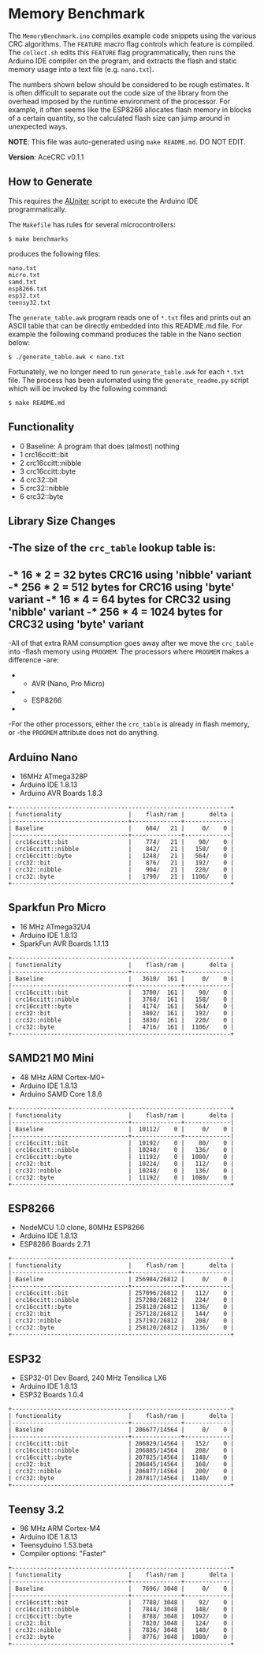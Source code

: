 # Memory Benchmark

The `MemoryBenchmark.ino` compiles example code snippets using the various
CRC algorithms. The `FEATURE` macro flag controls which feature is
compiled. The `collect.sh` edits this `FEATURE` flag programmatically, then runs
the Arduino IDE compiler on the program, and extracts the flash and static
memory usage into a text file (e.g. `nano.txt`).

The numbers shown below should be considered to be rough estimates. It is often
difficult to separate out the code size of the library from the overhead imposed
by the runtime environment of the processor. For example, it often seems like
the ESP8266 allocates flash memory in blocks of a certain quantity, so the
calculated flash size can jump around in unexpected ways.

**NOTE**: This file was auto-generated using `make README.md`. DO NOT EDIT.

**Version**: AceCRC v0.1.1

## How to Generate

This requires the [AUniter](https://github.com/bxparks/AUniter) script
to execute the Arduino IDE programmatically.

The `Makefile` has rules for several microcontrollers:

```
$ make benchmarks
```
produces the following files:

```
nano.txt
micro.txt
samd.txt
esp8266.txt
esp32.txt
teensy32.txt
```

The `generate_table.awk` program reads one of `*.txt` files and prints out an
ASCII table that can be directly embedded into this README.md file. For example
the following command produces the table in the Nano section below:

```
$ ./generate_table.awk < nano.txt
```

Fortunately, we no longer need to run `generate_table.awk` for each `*.txt`
file. The process has been automated using the `generate_readme.py` script which
will be invoked by the following command:
```
$ make README.md
```

## Functionality

* 0 Baseline: A program that does (almost) nothing
* 1 crc16ccitt::bit
* 2 crc16ccitt::nibble
* 3 crc16ccitt::byte
* 4 crc32::bit
* 5 crc32::nibble
* 6 crc32::byte

## Library Size Changes

-The size of the `crc_table` lookup table is:
-
-* 16 * 2 = 32 bytes CRC16 using 'nibble' variant
-* 256 * 2 = 512 bytes for CRC16 using 'byte' variant
-* 16 * 4 = 64 bytes for CRC32  using 'nibble' variant
-* 256 * 4 = 1024 bytes for CRC32 using 'byte' variant
-
-All of that extra RAM consumption goes away after we move the `crc_table` into
-flash memory using `PROGMEM`. The processors where `PROGMEM` makes a difference
-are:
-    * AVR (Nano, Pro Micro)
-    * ESP8266
-
-For the other processors, either the `crc_table` is already in flash memory, or
-the `PROGMEM` attribute does not do anything.

## Arduino Nano

* 16MHz ATmega328P
* Arduino IDE 1.8.13
* Arduino AVR Boards 1.8.3

```
+--------------------------------------------------------------+
| functionality                   |    flash/ram |       delta |
|---------------------------------+--------------+-------------|
| Baseline                        |    684/   21 |     0/    0 |
|---------------------------------+--------------+-------------|
| crc16ccitt::bit                 |    774/   21 |    90/    0 |
| crc16ccitt::nibble              |    842/   21 |   158/    0 |
| crc16ccitt::byte                |   1248/   21 |   564/    0 |
| crc32::bit                      |    876/   21 |   192/    0 |
| crc32::nibble                   |    904/   21 |   220/    0 |
| crc32::byte                     |   1790/   21 |  1106/    0 |
+--------------------------------------------------------------+

```

## Sparkfun Pro Micro

* 16 MHz ATmega32U4
* Arduino IDE 1.8.13
* SparkFun AVR Boards 1.1.13

```
+--------------------------------------------------------------+
| functionality                   |    flash/ram |       delta |
|---------------------------------+--------------+-------------|
| Baseline                        |   3610/  161 |     0/    0 |
|---------------------------------+--------------+-------------|
| crc16ccitt::bit                 |   3700/  161 |    90/    0 |
| crc16ccitt::nibble              |   3768/  161 |   158/    0 |
| crc16ccitt::byte                |   4174/  161 |   564/    0 |
| crc32::bit                      |   3802/  161 |   192/    0 |
| crc32::nibble                   |   3830/  161 |   220/    0 |
| crc32::byte                     |   4716/  161 |  1106/    0 |
+--------------------------------------------------------------+

```

## SAMD21 M0 Mini

* 48 MHz ARM Cortex-M0+
* Arduino IDE 1.8.13
* Arduino SAMD Core 1.8.6

```
+--------------------------------------------------------------+
| functionality                   |    flash/ram |       delta |
|---------------------------------+--------------+-------------|
| Baseline                        |  10112/    0 |     0/    0 |
|---------------------------------+--------------+-------------|
| crc16ccitt::bit                 |  10192/    0 |    80/    0 |
| crc16ccitt::nibble              |  10248/    0 |   136/    0 |
| crc16ccitt::byte                |  11192/    0 |  1080/    0 |
| crc32::bit                      |  10224/    0 |   112/    0 |
| crc32::nibble                   |  10248/    0 |   136/    0 |
| crc32::byte                     |  11192/    0 |  1080/    0 |
+--------------------------------------------------------------+

```

## ESP8266

* NodeMCU 1.0 clone, 80MHz ESP8266
* Arduino IDE 1.8.13
* ESP8266 Boards 2.7.1

```
+--------------------------------------------------------------+
| functionality                   |    flash/ram |       delta |
|---------------------------------+--------------+-------------|
| Baseline                        | 256984/26812 |     0/    0 |
|---------------------------------+--------------+-------------|
| crc16ccitt::bit                 | 257096/26812 |   112/    0 |
| crc16ccitt::nibble              | 257208/26812 |   224/    0 |
| crc16ccitt::byte                | 258120/26812 |  1136/    0 |
| crc32::bit                      | 257128/26812 |   144/    0 |
| crc32::nibble                   | 257192/26812 |   208/    0 |
| crc32::byte                     | 258120/26812 |  1136/    0 |
+--------------------------------------------------------------+

```

## ESP32

* ESP32-01 Dev Board, 240 MHz Tensilica LX6
* Arduino IDE 1.8.13
* ESP32 Boards 1.0.4

```
+--------------------------------------------------------------+
| functionality                   |    flash/ram |       delta |
|---------------------------------+--------------+-------------|
| Baseline                        | 206677/14564 |     0/    0 |
|---------------------------------+--------------+-------------|
| crc16ccitt::bit                 | 206829/14564 |   152/    0 |
| crc16ccitt::nibble              | 206885/14564 |   208/    0 |
| crc16ccitt::byte                | 207825/14564 |  1148/    0 |
| crc32::bit                      | 206845/14564 |   168/    0 |
| crc32::nibble                   | 206877/14564 |   200/    0 |
| crc32::byte                     | 207817/14564 |  1140/    0 |
+--------------------------------------------------------------+

```

## Teensy 3.2

* 96 MHz ARM Cortex-M4
* Arduino IDE 1.8.13
* Teensyduino 1.53.beta
* Compiler options: "Faster"

```
+--------------------------------------------------------------+
| functionality                   |    flash/ram |       delta |
|---------------------------------+--------------+-------------|
| Baseline                        |   7696/ 3048 |     0/    0 |
|---------------------------------+--------------+-------------|
| crc16ccitt::bit                 |   7788/ 3048 |    92/    0 |
| crc16ccitt::nibble              |   7844/ 3048 |   148/    0 |
| crc16ccitt::byte                |   8788/ 3048 |  1092/    0 |
| crc32::bit                      |   7820/ 3048 |   124/    0 |
| crc32::nibble                   |   7836/ 3048 |   140/    0 |
| crc32::byte                     |   8776/ 3048 |  1080/    0 |
+--------------------------------------------------------------+

```

